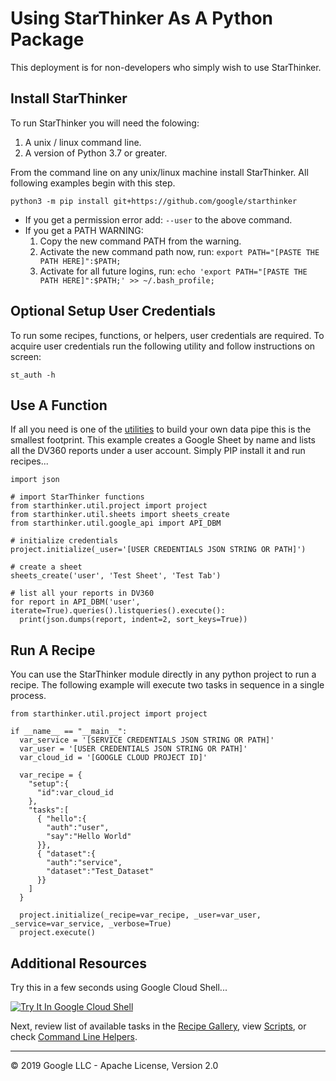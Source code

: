 # Using StarThinker As A Python Package

This deployment is for non-developers who simply wish to use StarThinker.

## Install StarThinker

To run StarThinker you will need the folowing:

1. A unix / linux command line.
2. A version of Python 3.7 or greater.

From the command line on any unix/linux machine install StarThinker.  All following examples begin with this step.

```
python3 -m pip install git+https://github.com/google/starthinker
```

- If you get a permission error add: ```--user``` to the above command.
- If you get a PATH WARNING:
  1. Copy the new command PATH from the warning.
  1. Activate the new command path now, run: ```export PATH="[PASTE THE PATH HERE]":$PATH;```
  1. Activate for all future logins, run: ```echo 'export PATH="[PASTE THE PATH HERE]":$PATH;' >> ~/.bash_profile;```

## Optional Setup User Credentials

To run some recipes, functions, or helpers, user credentials are required.  To acquire user credentials run the
following utility and follow instructions on screen:

```
st_auth -h
```

## Use A Function
If all you need is one of the [utilities](../starthinker/util/) to build your own data pipe this is the smallest footprint.
This example creates a Google Sheet by name and lists all the DV360 reports under a user account. Simply PIP install it and run recipes...

```
import json

# import StarThinker functions
from starthinker.util.project import project
from starthinker.util.sheets import sheets_create
from starthinker.util.google_api import API_DBM

# initialize credentials
project.initialize(_user='[USER CREDENTIALS JSON STRING OR PATH]')

# create a sheet
sheets_create('user', 'Test Sheet', 'Test Tab')

# list all your reports in DV360
for report in API_DBM('user', iterate=True).queries().listqueries().execute():
  print(json.dumps(report, indent=2, sort_keys=True))
```

## Run A Recipe
You can use the StarThinker module directly in any python project to run a recipe. The following
example will execute two tasks in sequence in a single process.

```
from starthinker.util.project import project

if __name__ == "__main__":
  var_service = '[SERVICE CREDENTIALS JSON STRING OR PATH]'
  var_user = '[USER CREDENTIALS JSON STRING OR PATH]'
  var_cloud_id = '[GOOGLE CLOUD PROJECT ID]'

  var_recipe = {
    "setup":{
      "id":var_cloud_id
    },
    "tasks":[
      { "hello":{
        "auth":"user",
        "say":"Hello World"
      }},
      { "dataset":{
        "auth":"service",
        "dataset":"Test_Dataset"
      }}
    ]
  }

  project.initialize(_recipe=var_recipe, _user=var_user, _service=var_service, _verbose=True)
  project.execute()
```

## Additional Resources

Try this in a few seconds using Google Cloud Shell...

[![Try It In Google Cloud Shell](http://gstatic.com/cloudssh/images/open-btn.svg)](https://console.cloud.google.com/cloudshell/editor?cloudshell_tutorial=tutorials/deploy_package.md)

Next, review list of available tasks in the [Recipe Gallery](https://google.github.io/starthinker/), view [Scripts](../scripts/), or check [Command Line Helpers](helpers.md).

---
&copy; 2019 Google LLC - Apache License, Version 2.0
